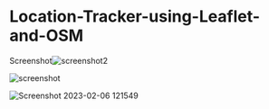 # Location-Tracker-using-Leaflet-and-OSM
Screenshot![screenshot2](https://user-images.githubusercontent.com/51126350/216897335-1a36ba40-8f17-4e2a-b689-51423c51ff85.png)

![screenshot](https://user-images.githubusercontent.com/51126350/216897341-9baf3cd2-4bfe-48a7-983e-05caee2762bf.png)

![Screenshot 2023-02-06 121549](https://user-images.githubusercontent.com/51126350/216899357-1659fd56-82b2-4d76-bc20-dce4e1968ee5.png)
